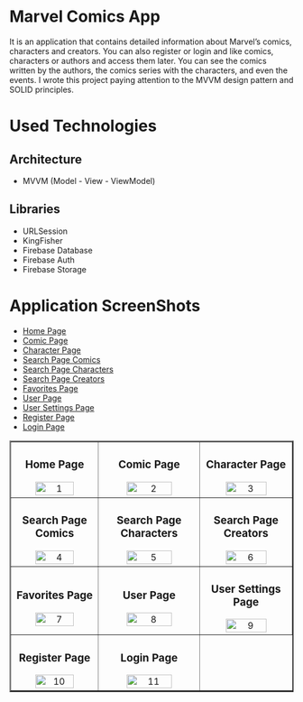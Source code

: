 # Marvel Comics App
It is an application that contains detailed information about Marvel’s comics, characters and creators.
You can also register or login and like comics, characters or authors and access them later. You can see the comics written by the authors, the comics series with the characters, and even the events.
I wrote this project paying attention to the MVVM design pattern and SOLID principles.

# Used Technologies
## Architecture
- MVVM (Model - View - ViewModel)

## Libraries
- URLSession
- KingFisher
- Firebase Database
- Firebase Auth
- Firebase Storage

# Application ScreenShots
- [Home Page](#home-page)
- [Comic Page](#comic-page)
- [Character Page](#character-page)
- [Search Page Comics](#search-page-comics)
- [Search Page Characters](#search-page-characters)
- [Search Page Creators](#search-page-creators)
- [Favorites Page](#favorites-page)
- [User Page](#user-page)
- [User Settings Page](#user-settings-page)
- [Register Page](#register-page)
- [Login Page](#login-page)

<table border=2>
  <tr align=center>
    <td><h3>Home Page</h3><img src="https://user-images.githubusercontent.com/34661162/169144020-e6efd8c0-8e57-43c2-bd00-9dcd9d595bf7.png" alt="1" width=70%></td>
    <td><h3>Comic Page</h3><img src="https://user-images.githubusercontent.com/34661162/169144446-d0b907ca-d4fb-471a-97cd-4f32bad4e8e1.png" alt="2" width=70%></td>
    <td><h3>Character Page</h3><img src="https://user-images.githubusercontent.com/34661162/169144551-400b768e-a631-4a23-84ab-79dec24a041d.png" alt="3" width=70%></td>
  </tr>
  
  <tr align=center>
    <td><h3>Search Page Comics</h3><img src="https://user-images.githubusercontent.com/34661162/169144614-8b203d78-7b31-4b6d-8087-24e206efbbe2.png" alt="4" width=70%></td>
    <td><h3>Search Page Characters</h3><img src="https://user-images.githubusercontent.com/34661162/169144633-1498cdc7-269d-4491-96b1-568ab21ff416.png" alt="5" width=70%></td>
    <td><h3>Search Page Creators</h3><img src="https://user-images.githubusercontent.com/34661162/169144649-0804d4e7-6078-42a0-bf97-5bc178d24068.png" alt="6" width=70%></td>
  </tr>
  
  <tr align=center>
    <td><h3>Favorites Page</h3><img src="https://user-images.githubusercontent.com/34661162/169713565-69ffa17f-37cc-42f5-96b5-8cb267dfae27.png" alt="7" width=70%></td>
    <td><h3>User Page</h3><img src="https://user-images.githubusercontent.com/34661162/169713622-e42ce90b-6aed-436d-81ec-81d8dce08970.png" alt="8" width=70%></td>
    <td><h3>User Settings Page</h3><img src="https://user-images.githubusercontent.com/34661162/169713640-6bcb37a3-7933-4cf8-8959-8faec18ee0c3.png" alt="9" width=70%></td>
  </tr>
  
  <tr align=center>
    <td><h3>Register Page</h3><img src="https://user-images.githubusercontent.com/34661162/169144681-2bac9d5e-b5ce-4a5a-b119-3325f1eae84b.png" alt="10" width=70%></td>
    <td><h3>Login Page</h3><img src="https://user-images.githubusercontent.com/34661162/169144700-972237a4-e81a-40d0-ae99-8a5d936be317.png" alt="11" width=70%></td>
    
  </tr>
</table>
